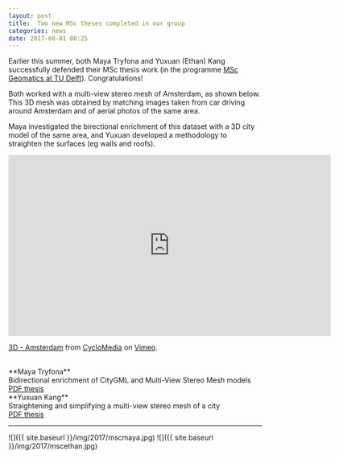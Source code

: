 ```yaml
---
layout: post
title:  Two new MSc theses completed in our group
categories: news
date: 2017-08-01 08:25
---
```


Earlier this summer, both Maya Tryfona and Yuxuan (Ethan) Kang successfully defended their MSc thesis work (in the programme [MSc Geomatics at TU Delft](http://geomatics.tudelft.nl)). 
Congratulations!

Both worked with a multi-view stereo mesh of Amsterdam, as shown below.
This 3D mesh was obtained by matching images taken from car driving around Amsterdam and of aerial photos of the same area.

Maya investigated the birectional enrichment of this dataset with a 3D city model of the same area, and Yuxuan developed a methodology to straighten the surfaces (eg walls and roofs).

<iframe src="https://player.vimeo.com/video/146221307?color=ff9933" width="640" height="360" frameborder="0" webkitallowfullscreen mozallowfullscreen allowfullscreen></iframe>
<p><a href="https://vimeo.com/146221307">3D - Amsterdam</a> from <a href="https://vimeo.com/cyclomedia">CycloMedia</a> on <a href="https://vimeo.com">Vimeo</a>.</p>

<br>
**Maya Tryfona**
<br>Bidirectional enrichment of CityGML and Multi-View Stereo Mesh models
<br><a href="http://resolver.tudelft.nl/uuid:560bd9fb-7688-492f-b1c0-799644707be9">PDF thesis</a>

<br>
**Yuxuan Kang**
<br>Straightening and simplifying a multi-view stereo mesh of a city
<br><a href="http://resolver.tudelft.nl/uuid:8f3a74c2-3264-4433-adc9-217dfa94754a">PDF thesis</a>

- - -

![]({{ site.baseurl }}/img/2017/mscmaya.jpg)
![]({{ site.baseurl }}/img/2017/mscethan.jpg)

